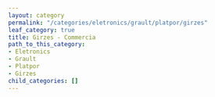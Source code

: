 ```yaml
---
layout: category
permalink: "/categories/eletronics/grault/platpor/girzes"
leaf_category: true
title: Girzes - Commercia
path_to_this_category:
- Eletronics
- Grault
- Platpor
- Girzes
child_categories: []
---
```

